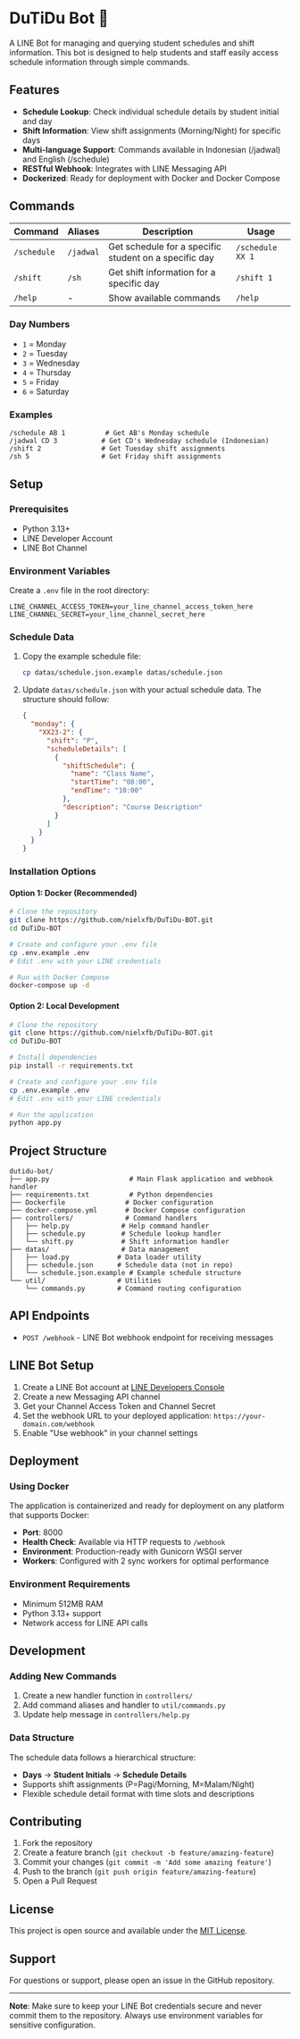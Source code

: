 # DuTiDu Bot 🤖

A LINE Bot for managing and querying student schedules and shift information. This bot is designed to help students and staff easily access schedule information through simple commands.

## Features

- **Schedule Lookup**: Check individual schedule details by student initial and day
- **Shift Information**: View shift assignments (Morning/Night) for specific days
- **Multi-language Support**: Commands available in Indonesian (/jadwal) and English (/schedule)
- **RESTful Webhook**: Integrates with LINE Messaging API
- **Dockerized**: Ready for deployment with Docker and Docker Compose

## Commands

| Command | Aliases | Description | Usage |
|---------|---------|-------------|-------|
| `/schedule` | `/jadwal` | Get schedule for a specific student on a specific day | `/schedule XX 1` |
| `/shift` | `/sh` | Get shift information for a specific day | `/shift 1` |
| `/help` | - | Show available commands | `/help` |

### Day Numbers
- `1` = Monday
- `2` = Tuesday  
- `3` = Wednesday
- `4` = Thursday
- `5` = Friday
- `6` = Saturday

### Examples
```
/schedule AB 1          # Get AB's Monday schedule
/jadwal CD 3           # Get CD's Wednesday schedule (Indonesian)
/shift 2               # Get Tuesday shift assignments
/sh 5                  # Get Friday shift assignments
```

## Setup

### Prerequisites
- Python 3.13+
- LINE Developer Account
- LINE Bot Channel

### Environment Variables
Create a `.env` file in the root directory:

```env
LINE_CHANNEL_ACCESS_TOKEN=your_line_channel_access_token_here
LINE_CHANNEL_SECRET=your_line_channel_secret_here
```

### Schedule Data
1. Copy the example schedule file:
   ```bash
   cp datas/schedule.json.example datas/schedule.json
   ```

2. Update `datas/schedule.json` with your actual schedule data. The structure should follow:
   ```json
   {
     "monday": {
       "XX23-2": {
         "shift": "P",
         "scheduleDetails": [
           {
             "shiftSchedule": {
               "name": "Class Name",
               "startTime": "08:00",
               "endTime": "10:00"
             },
             "description": "Course Description"
           }
         ]
       }
     }
   }
   ```

### Installation Options

#### Option 1: Docker (Recommended)
```bash
# Clone the repository
git clone https://github.com/nielxfb/DuTiDu-BOT.git
cd DuTiDu-BOT

# Create and configure your .env file
cp .env.example .env
# Edit .env with your LINE credentials

# Run with Docker Compose
docker-compose up -d
```

#### Option 2: Local Development
```bash
# Clone the repository
git clone https://github.com/nielxfb/DuTiDu-BOT.git
cd DuTiDu-BOT

# Install dependencies
pip install -r requirements.txt

# Create and configure your .env file
cp .env.example .env
# Edit .env with your LINE credentials

# Run the application
python app.py
```

## Project Structure

```
dutidu-bot/
├── app.py                    # Main Flask application and webhook handler
├── requirements.txt          # Python dependencies
├── Dockerfile               # Docker configuration
├── docker-compose.yml       # Docker Compose configuration
├── controllers/             # Command handlers
│   ├── help.py             # Help command handler
│   ├── schedule.py         # Schedule lookup handler
│   └── shift.py            # Shift information handler
├── datas/                  # Data management
│   ├── load.py            # Data loader utility
│   ├── schedule.json      # Schedule data (not in repo)
│   └── schedule.json.example # Example schedule structure
└── util/                  # Utilities
    └── commands.py        # Command routing configuration
```

## API Endpoints

- `POST /webhook` - LINE Bot webhook endpoint for receiving messages

## LINE Bot Setup

1. Create a LINE Bot account at [LINE Developers Console](https://developers.line.biz/)
2. Create a new Messaging API channel
3. Get your Channel Access Token and Channel Secret
4. Set the webhook URL to your deployed application: `https://your-domain.com/webhook`
5. Enable "Use webhook" in your channel settings

## Deployment

### Using Docker
The application is containerized and ready for deployment on any platform that supports Docker:

- **Port**: 8000
- **Health Check**: Available via HTTP requests to `/webhook`
- **Environment**: Production-ready with Gunicorn WSGI server
- **Workers**: Configured with 2 sync workers for optimal performance

### Environment Requirements
- Minimum 512MB RAM
- Python 3.13+ support
- Network access for LINE API calls

## Development

### Adding New Commands
1. Create a new handler function in `controllers/`
2. Add command aliases and handler to `util/commands.py`
3. Update help message in `controllers/help.py`

### Data Structure
The schedule data follows a hierarchical structure:
- **Days** → **Student Initials** → **Schedule Details**
- Supports shift assignments (P=Pagi/Morning, M=Malam/Night)
- Flexible schedule detail format with time slots and descriptions

## Contributing

1. Fork the repository
2. Create a feature branch (`git checkout -b feature/amazing-feature`)
3. Commit your changes (`git commit -m 'Add some amazing feature'`)
4. Push to the branch (`git push origin feature/amazing-feature`)
5. Open a Pull Request

## License

This project is open source and available under the [MIT License](LICENSE).

## Support

For questions or support, please open an issue in the GitHub repository.

---

**Note**: Make sure to keep your LINE Bot credentials secure and never commit them to the repository. Always use environment variables for sensitive configuration.

